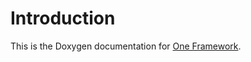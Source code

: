 # Introduction

This is the Doxygen documentation for [One Framework].

[One Framework]: https://github.com/RoboMaster-DLMU-CONE/one-framework

